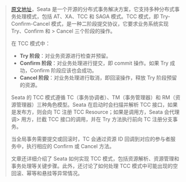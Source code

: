 > [原文地址](https://seata.apache.org/zh-cn/blog/seata-tcc/)，Seata 是一个开源的分布式事务解决方案，它支持多种分布式事务处理模式，包括 AT、XA、TCC 和 SAGA 模式。TCC 模式，即 Try-Confirm-Cancel 模式，是一种二阶段提交协议，它要求业务系统实现 Try、Confirm 和 > Cancel 三个阶段的操作。
>
> 在 TCC 模式中：
>
> - **Try 阶段**：对业务资源进行检查并预留。
> - **Confirm 阶段**：对业务处理进行提交，即 commit 操作。如果 Try 成功，Confirm 阶段应该也会成功。
> - **Cancel 阶段**：对业务处理进行取消，即回滚操作，释放 Try 阶段预留的资源。
>
> Seata 的 TCC 模式遵循 TC（事务协调者）、TM（事务管理器）和 RM（资源管理器）三种角色模型。Seata 在启动时会扫描并解析 TCC 接口，如果是发布方，则会向 TC 注册 TCC Resource；如果是调用方，Seata 会代理调> 用方，拦截 TCC 接口的调用，并在 Try 方法执行前向 TC 注册分支事务。
>
> 当全局事务需要提交或回滚时，TC 会通过资源 ID 回调到对应的参与者服务中，执行相应的 Confirm 或 Cancel 方法。
>
> 文章还详细介绍了 Seata 如何实现 TCC 模式，包括资源解析、资源管理和事务处理等关键步骤。此外，还讨论了如何处理 TCC 模式中可能出现的空回滚、幂等和悬挂等异常情况。
